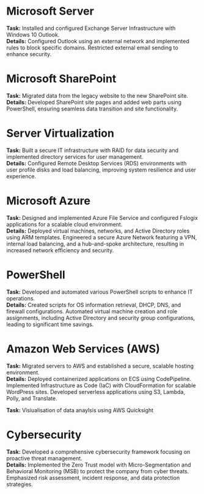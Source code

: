 # Microsoft Server
**Task:** Installed and configured Exchange Server Infrastructure with Windows 10 Outlook.  
**Details:** Configured Outlook using an external network and implemented rules to block specific domains. Restricted external email sending to enhance security.

# Microsoft SharePoint
**Task:** Migrated data from the legacy website to the new SharePoint site.  
**Details:** Developed SharePoint site pages and added web parts using PowerShell, ensuring seamless data transition and site functionality.

# Server Virtualization
**Task:** Built a secure IT infrastructure with RAID for data security and implemented directory services for user management.  
**Details:** Configured Remote Desktop Services (RDS) environments with user profile disks and load balancing, improving system resilience and user experience.

# Microsoft Azure
**Task:** Designed and implemented Azure File Service and configured Fslogix applications for a scalable cloud environment.  
**Details:** Deployed virtual machines, networks, and Active Directory roles using ARM templates. Engineered a secure Azure Network featuring a VPN, internal load balancing, and a hub-and-spoke architecture, resulting in increased network efficiency and security.

# PowerShell
**Task:** Developed and automated various PowerShell scripts to enhance IT operations.  
**Details:** Created scripts for OS information retrieval, DHCP, DNS, and firewall configurations. Automated virtual machine creation and role assignments, including Active Directory and security group configurations, leading to significant time savings.

# Amazon Web Services (AWS)
**Task:** Migrated servers to AWS and established a secure, scalable hosting environment.  
**Details:** Deployed containerized applications on ECS using CodePipeline. Implemented Infrastructure as Code (IaC) with CloudFormation for scalable WordPress sites. Developed serverless applications using S3, Lambda, Polly, and Translate.

**Task:** Visiualisation of data anaylsis using AWS Quicksight

# Cybersecurity
**Task:** Developed a comprehensive cybersecurity framework focusing on proactive threat management.  
**Details:** Implemented the Zero Trust model with Micro-Segmentation and Behavioral Monitoring (MSB) to protect the company from cyber threats. Emphasized risk assessment, incident response, and data protection strategies.
